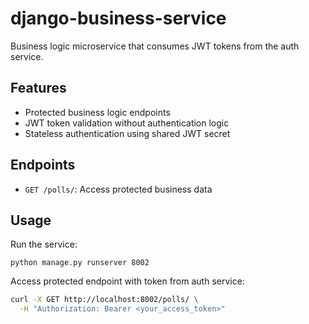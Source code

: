 # django-business-service

Business logic microservice that consumes JWT tokens from the auth service.

## Features

- Protected business logic endpoints
- JWT token validation without authentication logic
- Stateless authentication using shared JWT secret

## Endpoints

- `GET /polls/`: Access protected business data

## Usage

Run the service:
```
python manage.py runserver 8002
```

Access protected endpoint with token from auth service:
```bash
curl -X GET http://localhost:8002/polls/ \
  -H "Authorization: Bearer <your_access_token>"
```